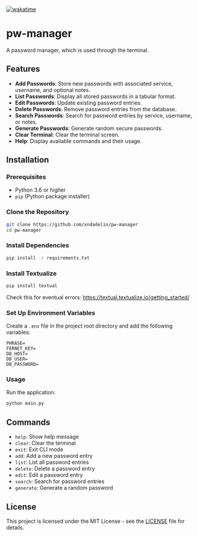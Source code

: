 [![wakatime](https://wakatime.com/badge/github/xndadelin/pw-manager.svg)](https://wakatime.com/badge/github/xndadelin/pw-manager)
# pw-manager

A password manager, which is used through the terminal.

## Features

- **Add Passwords**: Store new passwords with associated service, username, and optional notes.
- **List Passwords**: Display all stored passwords in a tabular format.
- **Edit Passwords**: Update existing password entries.
- **Delete Passwords**: Remove password entries from the database.
- **Search Passwords**: Search for password entries by service, username, or notes.
- **Generate Passwords**: Generate random secure passwords.
- **Clear Terminal**: Clear the terminal screen.
- **Help**: Display available commands and their usage.

## Installation

### Prerequisites

- Python 3.6 or higher
- `pip` (Python package installer)

### Clone the Repository

```bash
git clone https://github.com/xndadelin/pw-manager
cd pw-manager
```

### Install Dependencies

```bash
pip install -r requirements.txt
```

### Install Textualize

```bash
pip install textual
```
Check this for eventual errors: https://textual.textualize.io/getting_started/

### Set Up Environment Variables

Create a `.env` file in the project root directory and add the following variables:

```properties
PHRASE=
FERNET_KEY=
DB_HOST=
DB_USER=
DB_PASSWORD=
```

### Usage

Run the application:

```bash
python main.py
```

## Commands

- `help`: Show help message
- `clear`: Clear the terminal
- `exit`: Exit CLI mode
- `add`: Add a new password entry
- `list`: List all password entries
- `delete`: Delete a password entry
- `edit`: Edit a password entry
- `search`: Search for password entries
- `generate`: Generate a random password

## License

This project is licensed under the MIT License - see the [LICENSE](LICENSE) file for details.
